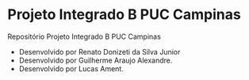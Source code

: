 # Projeto Integrado B PUC Campinas
Repositório Projeto Integrado B PUC Campinas

- Desenvolvido por Renato Donizeti da Silva Junior
- Desenvolvido por Guilherme Araujo Alexandre.
- Desenvolvido por Lucas Ament.
